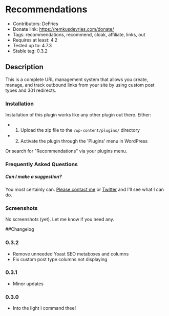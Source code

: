 # Recommendations

* Contributors: DeFries
* Donate link: https://remkusdevries.com/donate/
* Tags: recommendations, recommend, cloak, affiliate, links, out
* Requires at least: 4.2
* Tested up to: 4.7.3
* Stable tag: 0.3.2

## Description

This is a complete URL management system that allows you create, manage, and track outbound links from your site by using custom post types and 301 redirects.

### Installation

Installation of this plugin works like any other plugin out there. Either:

* 1. Upload the zip file to the `/wp-content/plugins/` directory
* 2. Activate the plugin through the 'Plugins' menu in WordPress

Or search for "Recommendations" via your plugins menu.

### Frequently Asked Questions

##### Can I make a suggestion?

You most certainly can. [Please contact me](https://remkusdevries.com/contact/ "Please contact me") or [Twitter](http://twitter.com/DeFries "My Twitter Account") and I'll see what I can do.


### Screenshots

No screenshots (yet). Let me know if you need any.

##Changelog

### 0.3.2
* Remove unneeded Yoast SEO metaboxes and columns
* Fix custom post type columns not displaying

### 0.3.1
* Minor updates

### 0.3.0 
* Into the light I command thee!


